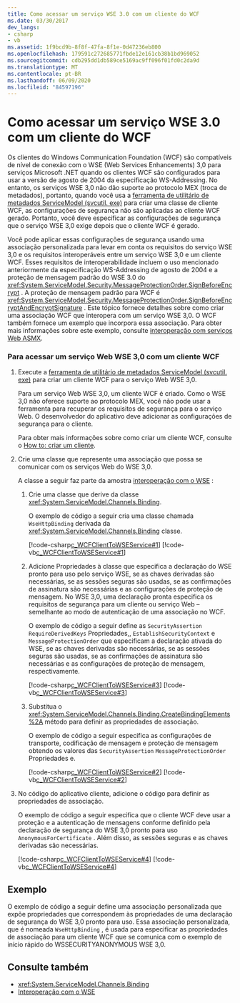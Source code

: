 ```yaml
---
title: Como acessar um serviço WSE 3.0 com um cliente do WCF
ms.date: 03/30/2017
dev_langs:
- csharp
- vb
ms.assetid: 1f9bcd9b-8f8f-47fa-8f1e-0d47236eb800
ms.openlocfilehash: 179591c272685771fbde12e161cb38b1bd969052
ms.sourcegitcommit: cdb295dd1db589ce5169ac9ff096f01fd0c2da9d
ms.translationtype: MT
ms.contentlocale: pt-BR
ms.lasthandoff: 06/09/2020
ms.locfileid: "84597196"
---
```

# <a name="how-to-access-a-wse-30-service-with-a-wcf-client"></a>Como acessar um serviço WSE 3.0 com um cliente do WCF
Os clientes do Windows Communication Foundation (WCF) são compatíveis de nível de conexão com o WSE (Web Services Enhancements) 3,0 para serviços Microsoft .NET quando os clientes WCF são configurados para usar a versão de agosto de 2004 da especificação WS-Addressing. No entanto, os serviços WSE 3,0 não dão suporte ao protocolo MEX (troca de metadados), portanto, quando você usa a [ferramenta de utilitário de metadados ServiceModel (svcutil. exe)](../servicemodel-metadata-utility-tool-svcutil-exe.md) para criar uma classe de cliente WCF, as configurações de segurança não são aplicadas ao cliente WCF gerado. Portanto, você deve especificar as configurações de segurança que o serviço WSE 3,0 exige depois que o cliente WCF é gerado.  
  
 Você pode aplicar essas configurações de segurança usando uma associação personalizada para levar em conta os requisitos do serviço WSE 3,0 e os requisitos interoperáveis entre um serviço WSE 3,0 e um cliente WCF. Esses requisitos de interoperabilidade incluem o uso mencionado anteriormente da especificação WS-Addressing de agosto de 2004 e a proteção de mensagem padrão do WSE 3.0 do <xref:System.ServiceModel.Security.MessageProtectionOrder.SignBeforeEncrypt> . A proteção de mensagem padrão para WCF é <xref:System.ServiceModel.Security.MessageProtectionOrder.SignBeforeEncryptAndEncryptSignature> . Este tópico fornece detalhes sobre como criar uma associação WCF que interopera com um serviço WSE 3,0. O WCF também fornece um exemplo que incorpora essa associação. Para obter mais informações sobre este exemplo, consulte [interoperação com serviços Web ASMX](../samples/interoperating-with-asmx-web-services.md).  
  
### <a name="to-access-a-wse-30-web-service-with-a-wcf-client"></a>Para acessar um serviço Web WSE 3,0 com um cliente WCF  
  
1. Execute a [ferramenta de utilitário de metadados ServiceModel (svcutil. exe)](../servicemodel-metadata-utility-tool-svcutil-exe.md) para criar um cliente WCF para o serviço Web WSE 3,0.  
  
     Para um serviço Web WSE 3,0, um cliente WCF é criado. Como o WSE 3,0 não oferece suporte ao protocolo MEX, você não pode usar a ferramenta para recuperar os requisitos de segurança para o serviço Web. O desenvolvedor do aplicativo deve adicionar as configurações de segurança para o cliente.  
  
     Para obter mais informações sobre como criar um cliente WCF, consulte o [How to: criar um cliente](../how-to-create-a-wcf-client.md).  
  
2. Crie uma classe que represente uma associação que possa se comunicar com os serviços Web do WSE 3,0.  
  
     A classe a seguir faz parte da amostra [interoperação com o WSE](https://docs.microsoft.com/previous-versions/dotnet/netframework-3.5/ms752257%28v=vs.90%29) :  
  
    1. Crie uma classe que derive da classe <xref:System.ServiceModel.Channels.Binding>.  
  
         O exemplo de código a seguir cria uma classe chamada `WseHttpBinding` derivada da <xref:System.ServiceModel.Channels.Binding> classe.  
  
         [!code-csharp[c_WCFClientToWSEService#1](../../../../samples/snippets/csharp/VS_Snippets_CFX/c_wcfclienttowseservice/cs/wsehttpbinding.cs#1)]
         [!code-vb[c_WCFClientToWSEService#1](../../../../samples/snippets/visualbasic/VS_Snippets_CFX/c_wcfclienttowseservice/vb/wsehttpbinding.vb#1)]  
  
    2. Adicione Propriedades à classe que especifica a declaração do WSE pronto para uso pelo serviço WSE, se as chaves derivadas são necessárias, se as sessões seguras são usadas, se as confirmações de assinatura são necessárias e as configurações de proteção de mensagem. No WSE 3,0, uma declaração pronta especifica os requisitos de segurança para um cliente ou serviço Web – semelhante ao modo de autenticação de uma associação no WCF.  
  
         O exemplo de código a seguir define as `SecurityAssertion` `RequireDerivedKeys` Propriedades,, `EstablishSecurityContext` e `MessageProtectionOrder` que especificam a declaração ativada do WSE, se as chaves derivadas são necessárias, se as sessões seguras são usadas, se as confirmações de assinatura são necessárias e as configurações de proteção de mensagem, respectivamente.  
  
         [!code-csharp[c_WCFClientToWSEService#3](../../../../samples/snippets/csharp/VS_Snippets_CFX/c_wcfclienttowseservice/cs/wsehttpbinding.cs#3)]
         [!code-vb[c_WCFClientToWSEService#3](../../../../samples/snippets/visualbasic/VS_Snippets_CFX/c_wcfclienttowseservice/vb/wsehttpbinding.vb#3)]  
  
    3. Substitua o <xref:System.ServiceModel.Channels.Binding.CreateBindingElements%2A> método para definir as propriedades de associação.  
  
         O exemplo de código a seguir especifica as configurações de transporte, codificação de mensagem e proteção de mensagem obtendo os valores das `SecurityAssertion` `MessageProtectionOrder` Propriedades e.  
  
         [!code-csharp[c_WCFClientToWSEService#2](../../../../samples/snippets/csharp/VS_Snippets_CFX/c_wcfclienttowseservice/cs/wsehttpbinding.cs#2)]
         [!code-vb[c_WCFClientToWSEService#2](../../../../samples/snippets/visualbasic/VS_Snippets_CFX/c_wcfclienttowseservice/vb/wsehttpbinding.vb#2)]  
  
3. No código do aplicativo cliente, adicione o código para definir as propriedades de associação.  
  
     O exemplo de código a seguir especifica que o cliente WCF deve usar a proteção e a autenticação de mensagens conforme definido pela declaração de segurança do WSE 3,0 pronto para uso `AnonymousForCertificate` . Além disso, as sessões seguras e as chaves derivadas são necessárias.  
  
     [!code-csharp[c_WCFClientToWSEService#4](../../../../samples/snippets/csharp/VS_Snippets_CFX/c_wcfclienttowseservice/cs/client.cs#4)]
     [!code-vb[c_WCFClientToWSEService#4](../../../../samples/snippets/visualbasic/VS_Snippets_CFX/c_wcfclienttowseservice/vb/client.vb#4)]  
  
## <a name="example"></a>Exemplo  
 O exemplo de código a seguir define uma associação personalizada que expõe propriedades que correspondem às propriedades de uma declaração de segurança do WSE 3,0 pronto para uso. Essa associação personalizada, que é nomeada `WseHttpBinding` , é usada para especificar as propriedades de associação para um cliente WCF que se comunica com o exemplo de início rápido do WSSECURITYANONYMOUS WSE 3,0.  

## <a name="see-also"></a>Consulte também

- <xref:System.ServiceModel.Channels.Binding>
- [Interoperação com o WSE](https://docs.microsoft.com/previous-versions/dotnet/netframework-3.5/ms752257%28v=vs.90%29)
